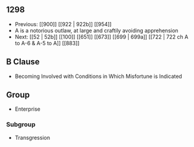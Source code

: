 ## 1298
- Previous: [[900]] [[922 | 922b]] [[954]] 
- A is a notorious outlaw, at large and craftily avoiding apprehension
- Next: [[52 | 52b]] [[100]] [[651]] [[673]] [[699 | 699a]] [[722 | 722 ch A to A-6 &amp; A-5 to A]] [[883]] 

## B Clause
- Becoming Involved with Conditions in Which Misfortune is Indicated

## Group
- Enterprise

### Subgroup
- Transgression

